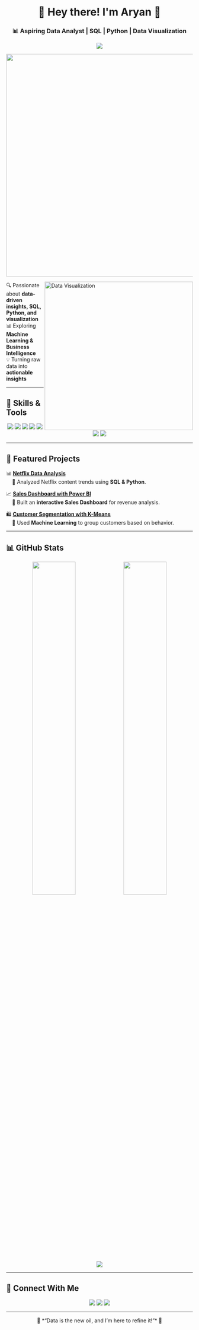<h1 align="center">👋 Hey there! I'm Aryan 🚀</h1>  
<h3 align="center">📊 Aspiring Data Analyst | SQL | Python | Data Visualization</h3>  

<p align="center">
  <a href="https://git.io/typing-svg">
    <img src="https://readme-typing-svg.demolab.com?font=Fira+Code&size=22&pause=1000&color=00FFFF&center=true&vCenter=true&width=700&lines=Aspiring+Data+Analyst;SQL+%7C+Python+%7C+Power+BI;Data+Visualization+Lover;Turning+Data+into+Insights!" />
  </a>
</p>
<p align="center">
  <img src="https://user-images.githubusercontent.com/82956420/134418849-4e5f581d-5e92-42a6-8723-bc02ebf35b4f.gif" width="600">
</p>

<img align="right" alt="Data Visualization" width="400" src="https://media4.giphy.com/media/v1.Y2lkPTc5MGI3NjExN2RnY2QwZzN3a2RjaHJvOWdrYnE0Z2Q4NmpvbDVlcmRlbGJvdDh3NSZlcD12MV9pbnRlcm5hbF9naWZfYnlfaWQmY3Q9Zw/1N4w8i2YOJIposEnye/giphy.gif">

🔍 Passionate about **data-driven insights, SQL, Python, and visualization**  
📊 Exploring **Machine Learning & Business Intelligence**  
💡 Turning raw data into **actionable insights**  

---

## 🚀 **Skills & Tools**  
<p align="center">
  <img src="https://img.shields.io/badge/Python-3776AB?style=for-the-badge&logo=python&logoColor=white">
  <img src="https://img.shields.io/badge/SQL-005C84?style=for-the-badge&logo=sqlite&logoColor=white">
  <img src="https://img.shields.io/badge/PowerBI-F2C811?style=for-the-badge&logo=powerbi&logoColor=black">
  <img src="https://img.shields.io/badge/Excel-217346?style=for-the-badge&logo=microsoft-excel&logoColor=white">
  <img src="https://img.shields.io/badge/Java-ED8B00?style=for-the-badge&logo=java&logoColor=white">
  <img src="https://img.shields.io/badge/HTML-E34F26?style=for-the-badge&logo=html5&logoColor=white">
  <img src="https://img.shields.io/badge/CSS-1572B6?style=for-the-badge&logo=css3&logoColor=white">
</p>

---

## 📌 **Featured Projects**  
📊 **[Netflix Data Analysis](https://github.com/yourusername/netflix-analysis)**  
&nbsp;&nbsp;&nbsp;&nbsp;🔹 Analyzed Netflix content trends using **SQL & Python**.  

📈 **[Sales Dashboard with Power BI](https://github.com/yourusername/sales-dashboard)**  
&nbsp;&nbsp;&nbsp;&nbsp;🔹 Built an **interactive Sales Dashboard** for revenue analysis.  

🛍️ **[Customer Segmentation with K-Means](https://github.com/yourusername/customer-segmentation)**  
&nbsp;&nbsp;&nbsp;&nbsp;🔹 Used **Machine Learning** to group customers based on behavior.  

---

## 📊 **GitHub Stats**  

<p align="center">
  <img width="48%" src="https://github-readme-stats.vercel.app/api?username=xxARYANx&show_icons=true&theme=tokyonight&hide_border=true&bg_color=00000000" />  
  <img width="48%" src="https://github-readme-streak-stats.herokuapp.com/?user=xxARYANX&theme=tokyonight&hide_border=true&background=00000000" />  
</p>

<p align="center">
  <img src="https://github-readme-stats.vercel.app/api/top-langs/?username=xxARYANx&layout=compact&theme=tokyonight&hide_border=true&bg_color=00000000" />  
</p>

---

## 🔗 **Connect With Me**  
<p align="center">
  <a href="mailto:your.email@example.com"><img src="https://img.shields.io/badge/Email-D14836?style=for-the-badge&logo=gmail&logoColor=white"></a>
  <a href="https://linkedin.com/in/yourprofile"><img src="https://img.shields.io/badge/LinkedIn-0077B5?style=for-the-badge&logo=linkedin&logoColor=white"></a>
  <a href="https://yourportfolio.com"><img src="https://img.shields.io/badge/Portfolio-24292F?style=for-the-badge&logo=github&logoColor=white"></a>
</p>

---

<p align="center">
  🎯 *“Data is the new oil, and I’m here to refine it!”* 🚀  
</p>
